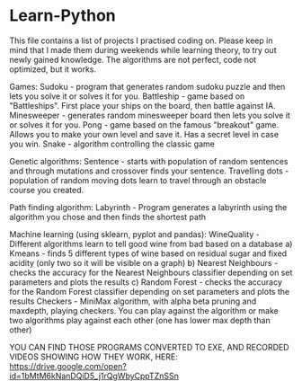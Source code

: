 # Learn-Python
This file contains a list of projects I practised coding on. Please keep in mind that I made them during weekends while learning theory, to try out newly gained knowledge. The algorithms are not perfect, code not optimized, but it works.

Games:
Sudoku - program that generates random sudoku puzzle and then lets you solve it or solves it for you.
Battleship - game based on "Battleships". First place your ships on the board, then battle against IA.
Minesweeper - generates random minesweeper board then lets you solve it or solves it for you.
Pong - game based on the famous "breakout" game. Allows you to make your own level and save it. Has a secret level in case you win.
Snake - algorithm controlling the classic game

Genetic algorithms:
Sentence - starts with population of random sentences and through mutations and crossover finds your sentence.
Travelling dots - population of random moving dots learn to travel through an obstacle course you created.

Path finding algorithm:
Labyrinth - Program generates a labyrinth using the algorithm you chose and then finds the shortest path

Machine learning (using sklearn, pyplot and pandas):
WineQuality - Different algorithms learn to tell good wine from bad based on a database 
a) Kmeans - finds 5 different types of wine based on residual sugar and fixed acidity (only two so it will be visible on a graph) 
b) Nearest Neighbours - checks the accuracy for the Nearest Neighbours classifier depending on set parameters and plots the results 
c) Random Forest - checks the accuracy for the Random Forest classifier depending on set parameters and plots the results
Checkers - MiniMax algorithm, with alpha beta pruning and maxdepth,  playing checkers. You can play against the algorithm or make two algorithms play against each other (one has lower max depth than other)
 
 
YOU CAN FIND THOSE PROGRAMS CONVERTED TO EXE, AND RECORDED VIDEOS SHOWING HOW THEY WORK, HERE:
https://drive.google.com/open?id=1bMtM6kNanDQiD5_j1rQgWbyCppTZnSSn
